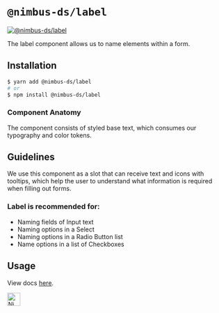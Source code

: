 # `@nimbus-ds/label`

[![@nimbus-ds/label](https://img.shields.io/npm/v/@nimbus-ds/label?label=%40nimbus-ds%2Flabel)](https://www.npmjs.com/package/@nimbus-ds/label)

The label component allows us to name elements within a form.

## Installation

```sh
$ yarn add @nimbus-ds/label
# or
$ npm install @nimbus-ds/label
```

### Component Anatomy

The component consists of styled base text, which consumes our typography and color tokens.

## Guidelines

We use this component as a slot that can receive text and icons with tooltips, which help the user to understand what information is required when filling out forms.

### Label is recommended for:

- Naming fields of Input text
- Naming options in a Select
- Naming options in a Radio Button list
- Name options in a list of Checkboxes

## Usage

View docs [here](https://nimbus.nuvemshop.com.br/documentation/atomic-components/label).

<img alt="Nimbus" style="margin-bottom: 30px;" src="https://tiendanube.github.io/design-system-nimbus/static/media/nimbus-logo.ab60bd79.png" height="30" />
